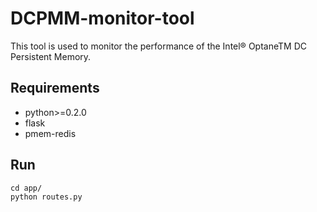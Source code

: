 # DCPMM-monitor-tool
This tool is used to monitor the performance of the Intel® OptaneTM DC Persistent Memory.

## Requirements
* python>=0.2.0
* flask
* pmem-redis

## Run

```
cd app/
python routes.py
```

